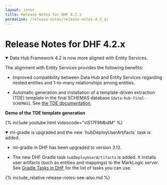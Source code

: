 ```yaml
---
layout: inner
title: Release Notes for DHF 4.2.x
permalink: /release-notes/release-notes-4_2_x/
---
```


# Release Notes for DHF 4.2.x

<details open><summary class="relnote-summary">Data Hub Framework 4.2 is now more aligned with Entity Services.</summary>
  <div markdown="1">

  The alignment with Entity Services provides the following benefits:

  - Improved compatibility between Data Hub and Entity Services regarding nested entities and 1-to-many relationships among entities.

  - Automatic generation and installation of a template-driven extraction (TDE) template in the final SCHEMAS database (`data-hub-final-SCHEMAS`). See [the TDE documentation](http://docs.marklogic.com/guide/app-dev/TDE).

  **Demo of the TDE template generation**

  {% include youtube.html videocode="vlS17F9MbdM" %}

  </div>
</details>


<details open><summary class="relnote-summary">ml-gradle is upgraded and the new `hubDeployUserArtifacts` task is added.</summary>
  <div markdown="1">

  - ml-gradle in DHF has been upgraded to version 3.12.

  - The new DHF Gradle task `hubDeployUserArtifacts` is added. It installs user artifacts (such as entities and mappings) to the MarkLogic server. See [Gradle Tasks in DHF]({{site.baseurl}}/refs/gradle-tasks/) for the list of tasks you can use.

  </div>
</details>

{% include_relative release-notes-see-also.md %}

